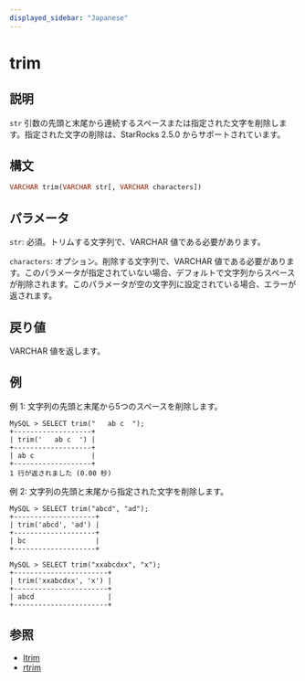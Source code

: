 ```yaml
---
displayed_sidebar: "Japanese"
---
```


# trim

## 説明

`str` 引数の先頭と末尾から連続するスペースまたは指定された文字を削除します。指定された文字の削除は、StarRocks 2.5.0 からサポートされています。

## 構文

```Haskell
VARCHAR trim(VARCHAR str[, VARCHAR characters])
```

## パラメータ

`str`: 必須。トリムする文字列で、VARCHAR 値である必要があります。

`characters`: オプション。削除する文字列で、VARCHAR 値である必要があります。このパラメータが指定されていない場合、デフォルトで文字列からスペースが削除されます。このパラメータが空の文字列に設定されている場合、エラーが返されます。

## 戻り値

VARCHAR 値を返します。

## 例

例 1: 文字列の先頭と末尾から5つのスペースを削除します。

```Plain Text
MySQL > SELECT trim("   ab c  ");
+-------------------+
| trim('   ab c  ') |
+-------------------+
| ab c              |
+-------------------+
1 行が返されました (0.00 秒)
```

例 2: 文字列の先頭と末尾から指定された文字を削除します。

```Plain Text
MySQL > SELECT trim("abcd", "ad");
+--------------------+
| trim('abcd', 'ad') |
+--------------------+
| bc                 |
+--------------------+

MySQL > SELECT trim("xxabcdxx", "x");
+-----------------------+
| trim('xxabcdxx', 'x') |
+-----------------------+
| abcd                  |
+-----------------------+
```

## 参照

- [ltrim](ltrim.md)
- [rtrim](rtrim.md)
